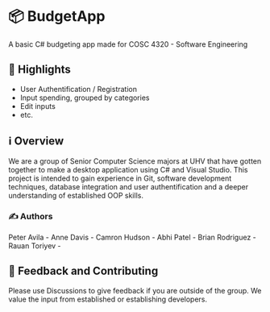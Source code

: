 # 📦 BudgetApp

A basic C# budgeting app made for COSC 4320 - Software Engineering


## 🌟 Highlights

- User Authentification / Registration
- Input spending, grouped by categories
- Edit inputs
- etc.


## ℹ️ Overview

We are a group of Senior Computer Science majors at UHV that have gotten together to make a desktop application using C# and 
Visual Studio. This project is intended to gain experience in Git, software development techniques, database integration and 
user authentification and a deeper understanding of established OOP skills. 


### ✍️ Authors

Peter Avila -
Anne Davis - 
Camron Hudson -
Abhi Patel -
Brian Rodriguez -
Rauan Toriyev -


## 💭 Feedback and Contributing

Please use Discussions to give feedback if you are outside of the group. We value the input from established or establishing developers. 
